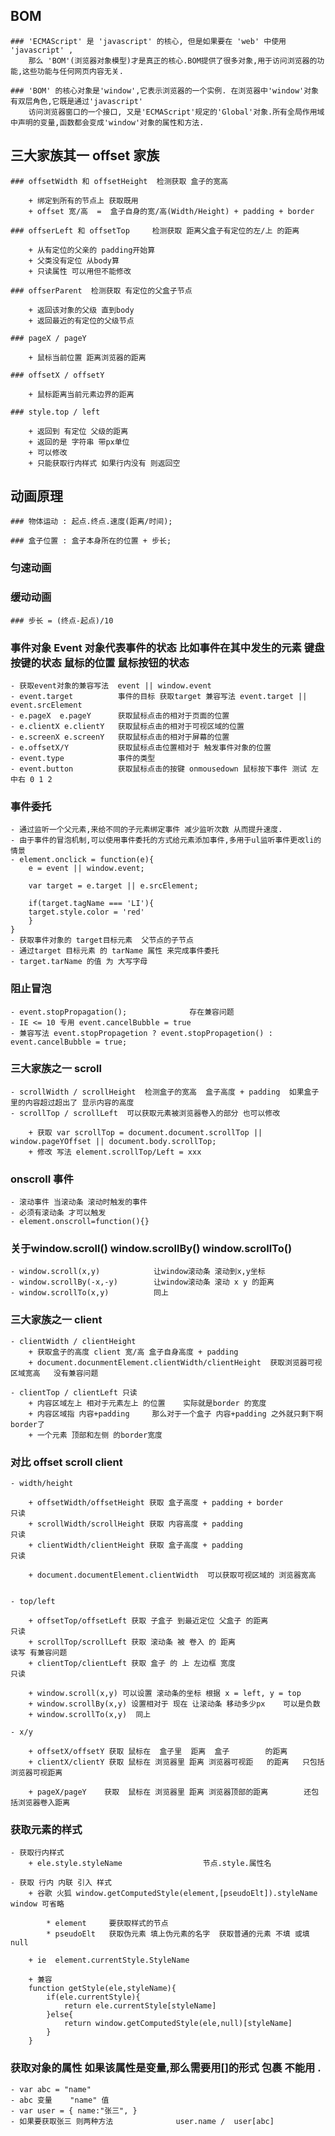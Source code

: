 ## BOM

    ### 'ECMAScript' 是 'javascript' 的核心, 但是如果要在 'web' 中使用 'javascript' ,
        那么 'BOM'(浏览器对象模型)才是真正的核心.BOM提供了很多对象,用于访问浏览器的功能,这些功能与任何网页内容无关.

    ### 'BOM' 的核心对象是'window',它表示浏览器的一个实例. 在浏览器中'window'对象有双层角色,它既是通过'javascript'
        访问浏览器窗口的一个接口, 又是'ECMAScript'规定的'Global'对象.所有全局作用域中声明的变量,函数都会变成'window'对象的属性和方法.

## 三大家族其一 offset 家族

    ### offsetWidth 和 offsetHeight  检测获取 盒子的宽高
 
        + 绑定到所有的节点上 获取既用
        + offset 宽/高  =  盒子自身的宽/高(Width/Height) + padding + border

    ### offserLeft 和 offsetTop     检测获取 距离父盒子有定位的左/上 的距离

        + 从有定位的父亲的 padding开始算 
        + 父类没有定位 从body算
        + 只读属性 可以用但不能修改

    ### offserParent  检测获取 有定位的父盒子节点

        + 返回该对象的父级 直到body
        + 返回最近的有定位的父级节点

    ### pageX / pageY 

        + 鼠标当前位置 距离浏览器的距离

    ### offsetX / offsetY

        + 鼠标距离当前元素边界的距离

    ### style.top / left

        + 返回到 有定位 父级的距离 
        + 返回的是 字符串 带px单位
        + 可以修改
        + 只能获取行内样式 如果行内没有 则返回空

## 动画原理

    ### 物体运动 : 起点.终点.速度(距离/时间);

    ### 盒子位置 : 盒子本身所在的位置 + 步长;

### 匀速动画 

### 缓动动画 

    ### 步长 = (终点-起点)/10 

### 事件对象 Event 对象代表事件的状态 比如事件在其中发生的元素 键盘按键的状态 鼠标的位置 鼠标按钮的状态

    - 获取event对象的兼容写法  event || window.event
    - event.target          事件的目标 获取target 兼容写法 event.target || event.srcElement
    - e.pageX  e.pageY      获取鼠标点击的相对于页面的位置 
    - e.clientX e.clientY   获取鼠标点击的相对于可视区域的位置
    - e.screenX e.screenY   获取鼠标点击的相对于屏幕的位置
    - e.offsetX/Y           获取鼠标点击位置相对于 触发事件对象的位置
    - event.type            事件的类型
    - event.button          获取鼠标点击的按键 onmousedown 鼠标按下事件 测试 左中右 0 1 2 
 
### 事件委托

    - 通过监听一个父元素,来给不同的子元素绑定事件 减少监听次数 从而提升速度.
    - 由于事件的冒泡机制,可以使用事件委托的方式给元素添加事件,多用于ul监听事件更改li的情景
    - element.onclick = function(e){
        e = event || window.event;

        var target = e.target || e.srcElement;

        if(target.tagName === 'LI'){
        target.style.color = 'red'
        } 
    }
    - 获取事件对象的 target目标元素  父节点的子节点
    - 通过target 目标元素 的 tarName 属性 来完成事件委托 
    - target.tarName 的值 为 大写字母

### 阻止冒泡

    - event.stopPropagation();              存在兼容问题
    - IE <= 10 专用 event.cancelBubble = true 
    - 兼容写法 event.stopPropagetion ? event.stopPropagetion() : event.cancelBubble = true;

### 三大家族之一  scroll

    - scrollWidth / scrollHeight  检测盒子的宽高  盒子高度 + padding  如果盒子里的内容超过超出了 显示内容的高度 
    - scrollTop / scrollLeft  可以获取元素被浏览器卷入的部分 也可以修改

        + 获取 var scrollTop = document.document.scrollTop || window.pageYOffset || document.body.scrollTop;
        + 修改 写法 element.scrollTop/Left = xxx 

### onscroll 事件

    - 滚动事件 当滚动条 滚动时触发的事件
    - 必须有滚动条 才可以触发
    - element.onscroll=function(){}

### 关于window.scroll() window.scrollBy() window.scrollTo()

    - window.scroll(x,y)            让window滚动条 滚动到x,y坐标
    - window.scrollBy(-x,-y)        让window滚动条 滚动 x y 的距离
    - window.scrollTo(x,y)          同上

### 三大家族之一 client

    - clientWidth / clientHeight
        + 获取盒子的高度 client 宽/高 盒子自身高度 + padding
        + document.docunmentElement.clientWidth/clientHeight  获取浏览器可视区域宽高   没有兼容问题

    - clientTop / clientLeft 只读
        + 内容区域左上 相对于元素左上 的位置    实际就是border 的宽度
        + 内容区域指 内容+padding     那么对于一个盒子 内容+padding 之外就只剩下啊border了
        + 一个元素 顶部和左侧 的border宽度 

### 对比 offset scroll client

    - width/height

        + offsetWidth/offsetHeight 获取 盒子高度 + padding + border                 只读
        + scrollWidth/scrollHeight 获取 内容高度 + padding                          只读  
        + clientWidth/clientHeight 获取 盒子高度 + padding                          只读

        + document.documentElement.clientWidth  可以获取可视区域的 浏览器宽高
        

    - top/left

        + offsetTop/offsetLeft 获取 子盒子 到最近定位 父盒子 的距离                  只读
        + scrollTop/scrollLeft 获取 滚动条 被 卷入 的 距离                          读写 有兼容问题
        + clientTop/clientLeft 获取 盒子 的 上 左边框 宽度                          只读

        + window.scroll(x,y) 可以设置 滚动条的坐标 根据 x = left, y = top
        + window.scrollBy(x,y) 设置相对于 现在 让滚动条 移动多少px    可以是负数
        + window.scrollTo(x,y)  同上

    - x/y

        + offsetX/offsetY 获取 鼠标在  盒子里  距离  盒子        的距离
        + clientX/clientY 获取 鼠标在 浏览器里 距离 浏览器可视距   的距离   只包括浏览器可视距离

        + pageX/pageY    获取  鼠标在 浏览器里 距离 浏览器顶部的距离        还包括浏览器卷入距离

### 获取元素的样式

    - 获取行内样式 
        + ele.style.styleName                  节点.style.属性名
    
    - 获取 行内 内联 引入 样式   
        + 谷歌 火狐 window.getComputedStyle(element,[pseudoElt]).styleName              window 可省略

            * element     要获取样式的节点 
            * pseudoElt   获取伪元素 填上伪元素的名字  获取普通的元素 不填 或填 null

        + ie  element.currentStyle.StyleName 

        + 兼容 
        function getStyle(ele,styleName){
            if(ele.currentStyle){
                return ele.currentStyle[styleName]
            }else{
                return window.getComputedStyle(ele,null)[styleName]
            }
        }

### 获取对象的属性 如果该属性是变量,那么需要用[]的形式 包裹 不能用 . 

    - var abc = "name"
    - abc 变量    "name" 值
    - var user = { name:"张三", } 
    - 如果要获取张三 则两种方法              user.name /  user[abc]   

    